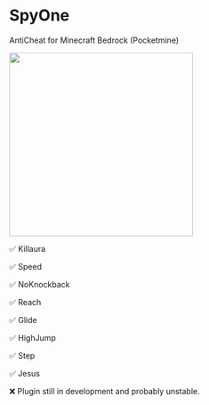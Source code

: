 # SpyOne
AntiCheat for Minecraft Bedrock (Pocketmine)

<img src="https://user-images.githubusercontent.com/27158937/180584362-9a9f1014-78a7-4d31-b1a7-5364e520046b.jpg" width="330" />

✅ Killaura 

✅ Speed 

✅ NoKnockback 

✅ Reach

✅ Glide

✅ HighJump

✅ Step

✅ Jesus

❌ Plugin still in development and probably unstable. 


